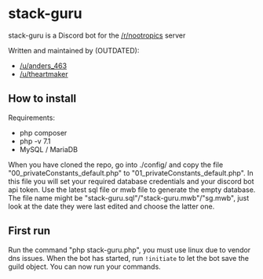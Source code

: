 # stack-guru

stack-guru is a Discord bot for the [/r/nootropics](https://www.reddit.com/r/nootropics) server

Written and maintained by (OUTDATED):

  - [/u/anders_463](https://www.reddit.com/u/anders_463)
  - [/u/theartmaker](https://www.reddit.com/u/theartmaker)


## How to install
Requirements:
 - php composer
 - php -v 7.1
 - MySQL / MariaDB

When you have cloned the repo, go into ./config/ and copy the file "00_privateConstants_default.php" to "01_privateConstants_default.php". In this file you will set your required database credentials and your discord bot api token.
Use the latest sql file or mwb file to generate the empty database. The file name might be "stack-guru.sql"/"stack-guru.mwb"/"sg.mwb", just look at the date they were last edited and choose the latter one.


## First run
Run the command "php stack-guru.php", you must use linux due to vendor dns issues.
When the bot has started, run `!initiate` to let the bot save the guild object.
You can now run your commands.
